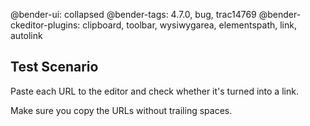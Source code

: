 @bender-ui: collapsed
@bender-tags: 4.7.0, bug, trac14769
@bender-ckeditor-plugins: clipboard, toolbar, wysiwygarea, elementspath, link, autolink

## Test Scenario

Paste each URL to the editor and check whether it's turned into a link.


Make sure you copy the URLs without trailing spaces.
